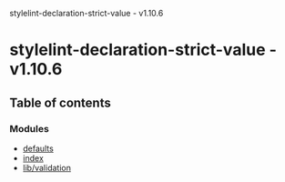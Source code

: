 stylelint-declaration-strict-value - v1.10.6

# stylelint-declaration-strict-value - v1.10.6

## Table of contents

### Modules

- [defaults](modules/defaults.md)
- [index](modules/index.md)
- [lib/validation](modules/lib_validation.md)
